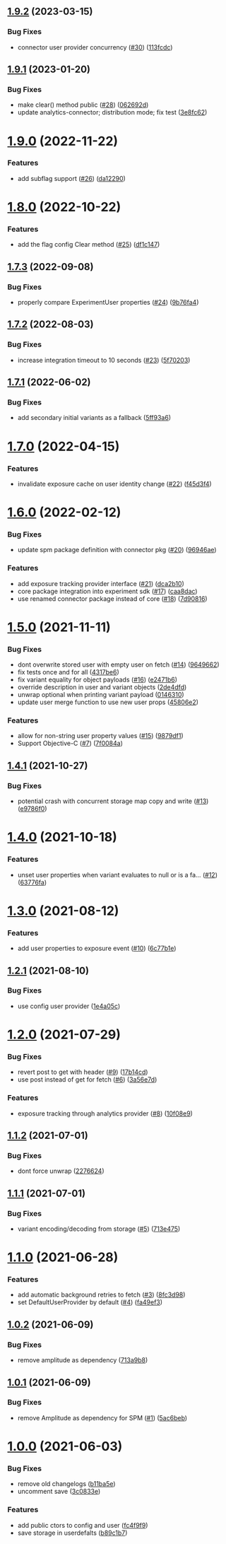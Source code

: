 ## [1.9.2](https://github.com/amplitude/experiment-ios-client/compare/v1.9.1...v1.9.2) (2023-03-15)


### Bug Fixes

* connector user provider concurrency ([#30](https://github.com/amplitude/experiment-ios-client/issues/30)) ([113fcdc](https://github.com/amplitude/experiment-ios-client/commit/113fcdcf187924f5607da96920dddbe7d91450d9))

## [1.9.1](https://github.com/amplitude/experiment-ios-client/compare/v1.9.0...v1.9.1) (2023-01-20)


### Bug Fixes

* make clear() method public ([#28](https://github.com/amplitude/experiment-ios-client/issues/28)) ([062692d](https://github.com/amplitude/experiment-ios-client/commit/062692d47a9486887cc0285f2880b4d5fc43ec4d))
* update analytics-connector; distribution mode; fix test ([3e8fc62](https://github.com/amplitude/experiment-ios-client/commit/3e8fc6254863aabc5add25229705cfdebd4837b6))

# [1.9.0](https://github.com/amplitude/experiment-ios-client/compare/v1.8.0...v1.9.0) (2022-11-22)


### Features

* add subflag support ([#26](https://github.com/amplitude/experiment-ios-client/issues/26)) ([da12290](https://github.com/amplitude/experiment-ios-client/commit/da122906e19e004252a98c722990777513a884b2))

# [1.8.0](https://github.com/amplitude/experiment-ios-client/compare/v1.7.3...v1.8.0) (2022-10-22)


### Features

* add the flag config Clear method ([#25](https://github.com/amplitude/experiment-ios-client/issues/25)) ([df1c147](https://github.com/amplitude/experiment-ios-client/commit/df1c147f7ba5d7dadd3bf016c370755240e91ffb))

## [1.7.3](https://github.com/amplitude/experiment-ios-client/compare/v1.7.2...v1.7.3) (2022-09-08)


### Bug Fixes

* properly compare ExperimentUser properties ([#24](https://github.com/amplitude/experiment-ios-client/issues/24)) ([9b76fa4](https://github.com/amplitude/experiment-ios-client/commit/9b76fa412d81e0765ea41336aa8aced3bb6b250d))

## [1.7.2](https://github.com/amplitude/experiment-ios-client/compare/v1.7.1...v1.7.2) (2022-08-03)


### Bug Fixes

* increase integration timeout to 10 seconds ([#23](https://github.com/amplitude/experiment-ios-client/issues/23)) ([5f70203](https://github.com/amplitude/experiment-ios-client/commit/5f70203cfef5adb7a704992818c546652ad7052e))

## [1.7.1](https://github.com/amplitude/experiment-ios-client/compare/v1.7.0...v1.7.1) (2022-06-02)


### Bug Fixes

* add secondary initial variants as a fallback ([5ff93a6](https://github.com/amplitude/experiment-ios-client/commit/5ff93a6ed0b5bb328f2e7f0ff3698b1e9a4cc9f6))

# [1.7.0](https://github.com/amplitude/experiment-ios-client/compare/v1.6.0...v1.7.0) (2022-04-15)


### Features

* invalidate exposure cache on user identity change ([#22](https://github.com/amplitude/experiment-ios-client/issues/22)) ([f45d3f4](https://github.com/amplitude/experiment-ios-client/commit/f45d3f4bbab63d3d69fb4d7eec464020da432355))

# [1.6.0](https://github.com/amplitude/experiment-ios-client/compare/v1.5.0...v1.6.0) (2022-02-12)


### Bug Fixes

* update spm package definition with connector pkg ([#20](https://github.com/amplitude/experiment-ios-client/issues/20)) ([96946ae](https://github.com/amplitude/experiment-ios-client/commit/96946aee175577f9dc231d75838969df6b2bd5a8))


### Features

* add exposure tracking provider interface ([#21](https://github.com/amplitude/experiment-ios-client/issues/21)) ([dca2b10](https://github.com/amplitude/experiment-ios-client/commit/dca2b10125faba9014d89482f7a47406c7534605))
* core package integration into experiment sdk ([#17](https://github.com/amplitude/experiment-ios-client/issues/17)) ([caa8dac](https://github.com/amplitude/experiment-ios-client/commit/caa8dac38338c20945716d85a4149a2a6ab29073))
* use renamed connector package instead of core ([#18](https://github.com/amplitude/experiment-ios-client/issues/18)) ([7d90816](https://github.com/amplitude/experiment-ios-client/commit/7d90816082b5b7c0316469c427e3c3894f8a5a1b))

# [1.5.0](https://github.com/amplitude/experiment-ios-client/compare/v1.4.1...v1.5.0) (2021-11-11)


### Bug Fixes

* dont overwrite stored user with empty user on fetch ([#14](https://github.com/amplitude/experiment-ios-client/issues/14)) ([9649662](https://github.com/amplitude/experiment-ios-client/commit/9649662926cbc6456f1fa781fab76d64e22e9d1f))
* fix tests once and for all ([4317be6](https://github.com/amplitude/experiment-ios-client/commit/4317be68ed3582db0d286ba00d493a63d8eef212))
* fix variant equality for object payloads ([#16](https://github.com/amplitude/experiment-ios-client/issues/16)) ([e2471b6](https://github.com/amplitude/experiment-ios-client/commit/e2471b691ca72778114d88fdf8a6b2270634e5fb))
* override description in user and variant objects ([2de4dfd](https://github.com/amplitude/experiment-ios-client/commit/2de4dfd619a1f8db75b5310b745ba8ef437bd8a5))
* unwrap optional when printing variant payload ([0146310](https://github.com/amplitude/experiment-ios-client/commit/014631096a2e436d7f5373342ac4030805b4ec3a))
* update user merge function to use new user props ([45806e2](https://github.com/amplitude/experiment-ios-client/commit/45806e26570f517db22b288cf1c8906c1630d5bf))


### Features

* allow for non-string user property values ([#15](https://github.com/amplitude/experiment-ios-client/issues/15)) ([9879df1](https://github.com/amplitude/experiment-ios-client/commit/9879df1cbdcfbef5095eed48254756a517168a8c))
* Support Objective-C  ([#7](https://github.com/amplitude/experiment-ios-client/issues/7)) ([7f0084a](https://github.com/amplitude/experiment-ios-client/commit/7f0084ae98f37d9fe45f4f72c68ed364d7dbae0b))

## [1.4.1](https://github.com/amplitude/experiment-ios-client/compare/v1.4.0...v1.4.1) (2021-10-27)


### Bug Fixes

* potential crash with concurrent storage map copy and write ([#13](https://github.com/amplitude/experiment-ios-client/issues/13)) ([e9786f0](https://github.com/amplitude/experiment-ios-client/commit/e9786f03bded995790b86add5e1900e597879590))

# [1.4.0](https://github.com/amplitude/experiment-ios-client/compare/v1.3.0...v1.4.0) (2021-10-18)


### Features

* unset user properties when variant evaluates to null or is a fa… ([#12](https://github.com/amplitude/experiment-ios-client/issues/12)) ([63776fa](https://github.com/amplitude/experiment-ios-client/commit/63776fa16c2d626efa61c4c12bfd6ff7501c2a24))

# [1.3.0](https://github.com/amplitude/experiment-ios-client/compare/v1.2.1...v1.3.0) (2021-08-12)


### Features

* add user properties to exposure event ([#10](https://github.com/amplitude/experiment-ios-client/issues/10)) ([6c77b1e](https://github.com/amplitude/experiment-ios-client/commit/6c77b1ecbe888d455367f1e8714dfe3e70ad6d77))

## [1.2.1](https://github.com/amplitude/experiment-ios-client/compare/v1.2.0...v1.2.1) (2021-08-10)


### Bug Fixes

* use config user provider ([1e4a05c](https://github.com/amplitude/experiment-ios-client/commit/1e4a05c2e0b93d0bec65d09275dca6a44e4fc96b))

# [1.2.0](https://github.com/amplitude/experiment-ios-client/compare/v1.1.2...v1.2.0) (2021-07-29)


### Bug Fixes

* revert post to get with header ([#9](https://github.com/amplitude/experiment-ios-client/issues/9)) ([17b14cd](https://github.com/amplitude/experiment-ios-client/commit/17b14cd7f3e96eebf0b57b0474d908ba84dbd0b2))
* use post instead of get for fetch ([#6](https://github.com/amplitude/experiment-ios-client/issues/6)) ([3a56e7d](https://github.com/amplitude/experiment-ios-client/commit/3a56e7d550f08c5aea83042b3a0afbf3583ae934))


### Features

* exposure tracking through analytics provider ([#8](https://github.com/amplitude/experiment-ios-client/issues/8)) ([10f08e9](https://github.com/amplitude/experiment-ios-client/commit/10f08e9f7d63fdcaa8f1ea07f042449e0b771138))

## [1.1.2](https://github.com/amplitude/experiment-ios-client/compare/v1.1.1...v1.1.2) (2021-07-01)


### Bug Fixes

* dont force unwrap ([2276624](https://github.com/amplitude/experiment-ios-client/commit/2276624871fef4cf4c6627dd2684cebc02930a65))

## [1.1.1](https://github.com/amplitude/experiment-ios-client/compare/v1.1.0...v1.1.1) (2021-07-01)


### Bug Fixes

* variant encoding/decoding from storage ([#5](https://github.com/amplitude/experiment-ios-client/issues/5)) ([713e475](https://github.com/amplitude/experiment-ios-client/commit/713e4757b77d22a8cabba06703871559b7058bc5))

# [1.1.0](https://github.com/amplitude/experiment-ios-client/compare/v1.0.2...v1.1.0) (2021-06-28)


### Features

* add automatic background retries to fetch ([#3](https://github.com/amplitude/experiment-ios-client/issues/3)) ([8fc3d98](https://github.com/amplitude/experiment-ios-client/commit/8fc3d9802aafdabde1ef4c08eb6dbd0f88f5a9c0))
* set DefaultUserProvider by default ([#4](https://github.com/amplitude/experiment-ios-client/issues/4)) ([fa49ef3](https://github.com/amplitude/experiment-ios-client/commit/fa49ef37adf5aee03a7868d8c8d9b7d6d0ec7ea8))

## [1.0.2](https://github.com/amplitude/experiment-ios-client/compare/v1.0.1...v1.0.2) (2021-06-09)


### Bug Fixes

* remove amplitude as dependency ([713a9b8](https://github.com/amplitude/experiment-ios-client/commit/713a9b832ca5783ff1dd7edd6a7d38ef1920826d))

## [1.0.1](https://github.com/amplitude/experiment-ios-client/compare/v1.0.0...v1.0.1) (2021-06-09)


### Bug Fixes

* remove Amplitude as dependency for SPM ([#1](https://github.com/amplitude/experiment-ios-client/issues/1)) ([5ac6beb](https://github.com/amplitude/experiment-ios-client/commit/5ac6beb9f3de8cd08b715266466744462be1f75b))

# [1.0.0](https://github.com/amplitude/experiment-ios-client/compare/v0.3.0...v1.0.0) (2021-06-03)


### Bug Fixes

* remove old changelogs ([b11ba5e](https://github.com/amplitude/experiment-ios-client/commit/b11ba5e3669b6b4e30b5fbb1b72a20b9c4198f1e))
* uncomment save ([3c0833e](https://github.com/amplitude/experiment-ios-client/commit/3c0833efef4d69a379fa69440e4ef135910cb71b))


### Features

* add public ctors to config and user ([fc4f9f9](https://github.com/amplitude/experiment-ios-client/commit/fc4f9f912ca9c873285994b5644637d47df49936))
* save storage in userdefalts ([b89c1b7](https://github.com/amplitude/experiment-ios-client/commit/b89c1b78e78d7039ecac183a48d92a163a316a9e))
